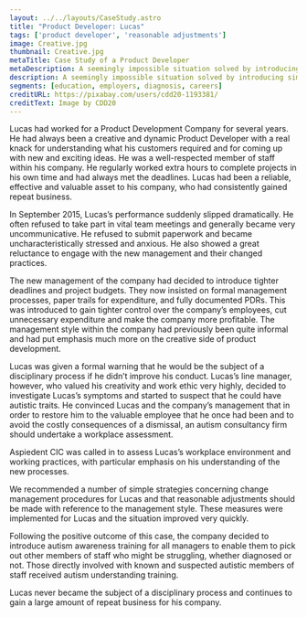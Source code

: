 ```yaml
---
layout: ../../layouts/CaseStudy.astro
title: "Product Developer: Lucas"
tags: ['product developer', 'reasonable adjustments']
image: Creative.jpg
thumbnail: Creative.jpg
metaTitle: Case Study of a Product Developer
metaDescription: A seemingly impossible situation solved by introducing simple reasonable adjustments. Lucas’s story is not an uncommon one.
description: A seemingly impossible situation solved by introducing simple reasonable adjustments. Lucas’s story is not an uncommon one.
segments: [education, employers, diagnosis, careers]
creditURL: https://pixabay.com/users/cdd20-1193381/
creditText: Image by CDD20
---
```

Lucas had worked for a Product Development Company for several years. He had always been a creative and dynamic Product Developer with a real knack for understanding what his customers required and for coming up with new and exciting ideas. He was a well-respected member of staff within his company. He regularly worked extra hours to complete projects in his own time and had always met the deadlines. Lucas had been a reliable, effective and valuable asset to his company, who had consistently gained repeat business.

In September 2015, Lucas’s performance suddenly slipped dramatically. He often refused to take part in vital team meetings and generally became very uncommunicative. He refused to submit paperwork and became uncharacteristically stressed and anxious. He also showed a great reluctance to engage with the new management and their changed practices.

The new management of the company had decided to introduce tighter deadlines and project budgets. They now insisted on formal management processes, paper trails for expenditure, and fully documented PDRs. This was introduced to gain tighter control over the company’s employees, cut unnecessary expenditure and make the company more profitable. The management style within the company had previously been quite informal and had put emphasis much more on the creative side of product development.

Lucas was given a formal warning that he would be the subject of a disciplinary process if he didn’t improve his conduct. Lucas’s line manager, however, who valued his creativity and work ethic very highly, decided to investigate Lucas’s symptoms and started to suspect that he could have autistic traits. He convinced Lucas and the company’s management that in order to restore him to the valuable employee that he once had been and to avoid the costly consequences of a dismissal, an autism consultancy firm should undertake a workplace assessment.

Aspiedent CIC was called in to assess Lucas’s workplace environment and working practices, with particular emphasis on his understanding of the new processes.

We recommended a number of simple strategies concerning change management procedures for Lucas and that reasonable adjustments should be made with reference to the management style. These measures were implemented for Lucas and the situation improved very quickly.

Following the positive outcome of this case, the company decided to introduce autism awareness training for all managers to enable them to pick out other members of staff who might be struggling, whether diagnosed or not. Those directly involved with known and suspected autistic members of staff received autism understanding training.

Lucas never became the subject of a disciplinary process and continues to gain a large amount of repeat business for his company.
